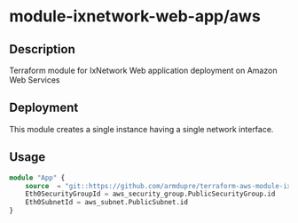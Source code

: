 # module-ixnetwork-web-app/aws

## Description
Terraform module for IxNetwork Web application deployment on Amazon Web Services

## Deployment
This module creates a single instance having a single network interface.

## Usage
```tf
module "App" {
	source  = "git::https://github.com/armdupre/terraform-aws-module-ixnetwork-web-app.git"
	Eth0SecurityGroupId = aws_security_group.PublicSecurityGroup.id
	Eth0SubnetId = aws_subnet.PublicSubnet.id
}
```